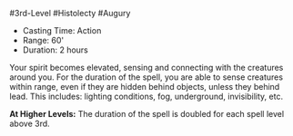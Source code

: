 #3rd-Level #Histolecty #Augury
 
- Casting Time: Action
- Range: 60'
- Duration: 2 hours  

Your spirit becomes elevated, sensing and connecting with the creatures around you. For the duration of the spell, you are able to sense creatures within range, even if they are hidden behind objects, unless they behind lead. This includes: lighting conditions, fog, underground, invisibility, etc.
 
**At Higher Levels:** The duration of the spell is doubled for each spell level above 3rd.